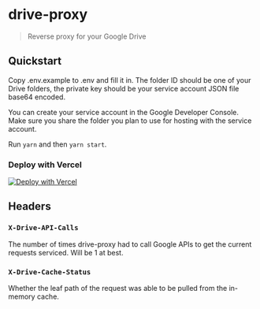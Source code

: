 # drive-proxy
> Reverse proxy for your Google Drive

## Quickstart

Copy .env.example to .env and fill it in. The folder ID should be one of your Drive folders, the private key should be your service account JSON file base64 encoded.

You can create your service account in the Google Developer Console. Make sure you share the folder you plan to use for hosting with the service account.

Run `yarn` and then `yarn start`.

### Deploy with Vercel

[![Deploy with Vercel](https://vercel.com/button)](https://vercel.com/new/project?template=https://github.com/stewartmcgown/drive-proxy/tree/master)

## Headers

### `X-Drive-API-Calls`
The number of times drive-proxy had to call Google APIs to get the current requests serviced. Will be 1 at best.

### `X-Drive-Cache-Status`
Whether the leaf path of the request was able to be pulled from the in-memory cache.